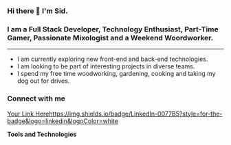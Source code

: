 ### Hi there 👋 I'm Sid. 
### I am a Full Stack Developer, Technology Enthusiast, Part-Time Gamer, Passionate Mixologist and a Weekend Woordworker. 
***

- I am currently exploring new front-end and back-end technologies.
- I am looking to be part of interesting projects in diverse teams. 
- I spend my free time woodworking, gardening, cooking and taking my dog out for drives. 


### Connect with me
[Your Link Here](https://www.linkedin.com/in/siddharth-nair-537234a5/)https://img.shields.io/badge/LinkedIn-0077B5?style=for-the-badge&logo=linkedin&logoColor=white

**Tools and Technologies**



